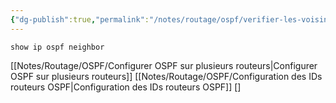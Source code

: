 ```yaml
---
{"dg-publish":true,"permalink":"/notes/routage/ospf/verifier-les-voisins-ospf/"}
---
```


```
show ip ospf neighbor
```
[[Notes/Routage/OSPF/Configurer OSPF sur plusieurs routeurs\|Configurer OSPF sur plusieurs routeurs]]
[[Notes/Routage/OSPF/Configuration des IDs routeurs OSPF\|Configuration des IDs routeurs OSPF]]
[]